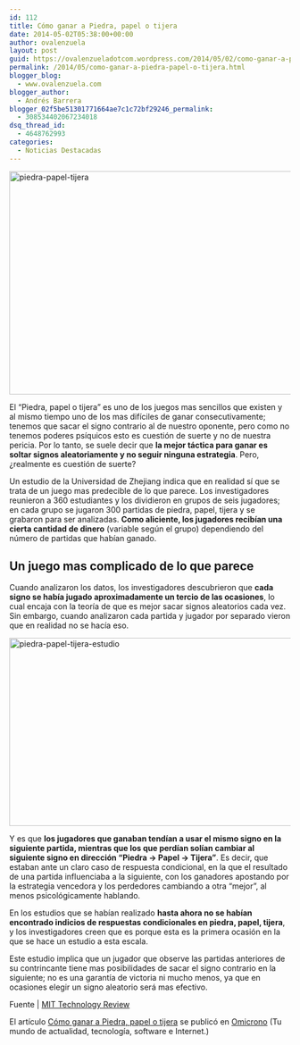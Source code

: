 ```yaml
---
id: 112
title: Cómo ganar a Piedra, papel o tijera
date: 2014-05-02T05:38:00+00:00
author: ovalenzuela
layout: post
guid: https://ovalenzueladotcom.wordpress.com/2014/05/02/como-ganar-a-piedra-papel-o-tijera
permalink: /2014/05/como-ganar-a-piedra-papel-o-tijera.html
blogger_blog:
  - www.ovalenzuela.com
blogger_author:
  - Andrés Barrera
blogger_02f5be51301771664ae7c1c72bf29246_permalink:
  - 308534402067234018
dsq_thread_id:
  - 4648762993
categories:
  - Noticias Destacadas
---
```

<a href="http://www.omicrono.com/2014/05/como-ganar-a-piedra-papel-o-tijera/piedra-papel-tijera/" rel="attachment wp-att-80798" target="_blank"><img alt="piedra-papel-tijera" src="http://www.omicrono.com/wp-content/uploads/2014/05/piedra-papel-tijera.jpg" width="700" height="400" /></a>

El “Piedra, papel o tijera” es uno de los juegos mas sencillos que existen y al mismo tiempo uno de los mas difíciles de ganar consecutivamente; tenemos que sacar el signo contrario al de nuestro oponente, pero como no tenemos poderes psíquicos esto es cuestión de suerte y no de nuestra pericia. Por lo tanto, se suele decir que **la mejor táctica para ganar es soltar signos aleatoriamente y no seguir ninguna estrategia**. Pero, ¿realmente es cuestión de suerte?

Un estudio de la Universidad de Zhejiang indica que en realidad sí que se trata de un juego mas predecible de lo que parece. Los investigadores reunieron a 360 estudiantes y los dividieron en grupos de seis jugadores; en cada grupo se jugaron 300 partidas de piedra, papel, tijera y se grabaron para ser analizadas. **Como aliciente, los jugadores recibían una cierta cantidad de dinero** (variable según el grupo) dependiendo del número de partidas que habían ganado.

## Un juego mas complicado de lo que parece

Cuando analizaron los datos, los investigadores descubrieron que **cada signo se había jugado aproximadamente un tercio de las ocasiones**, lo cual encaja con la teoría de que es mejor sacar signos aleatorios cada vez. Sin embargo, cuando analizaron cada partida y jugador por separado vieron que en realidad no se hacía eso.

<a href="http://www.omicrono.com/2014/05/como-ganar-a-piedra-papel-o-tijera/piedra-papel-tijera-estudio/" rel="attachment wp-att-80800" target="_blank"><img alt="piedra-papel-tijera-estudio" src="http://www.omicrono.com/wp-content/uploads/2014/05/piedra-papel-tijera-estudio.png" width="518" height="337" /></a>

Y es que **los jugadores que ganaban tendían a usar el mismo signo en la siguiente partida, mientras que los que perdían solían cambiar al siguiente signo en dirección “Piedra -> Papel -> Tijera”**. Es decir, que estaban ante un claro caso de respuesta condicional, en la que el resultado de una partida influenciaba a la siguiente, con los ganadores apostando por la estrategia vencedora y los perdedores cambiando a otra “mejor”, al menos psicológicamente hablando.

En los estudios que se habían realizado **hasta ahora no se habían encontrado indicios de respuestas condicionales en piedra, papel, tijera**, y los investigadores creen que es porque esta es la primera ocasión en la que se hace un estudio a esta escala.

Este estudio implica que un jugador que observe las partidas anteriores de su contrincante tiene mas posibilidades de sacar el signo contrario en la siguiente; no es una garantía de victoria ni mucho menos, ya que en ocasiones elegir un signo aleatorio será mas efectivo.

Fuente | <a href="http://www.technologyreview.com/view/527026/how-to-win-at-rock-paper-scissors/" target="_blank">MIT Technology Review</a>

El artículo <a href="http://www.omicrono.com/2014/05/como-ganar-a-piedra-papel-o-tijera/" target="_blank">Cómo ganar a Piedra, papel o tijera</a> se publicó en <a href="http://www.omicrono.com" target="_blank">Omicrono</a> (Tu mundo de actualidad, tecnología, software e Internet.)